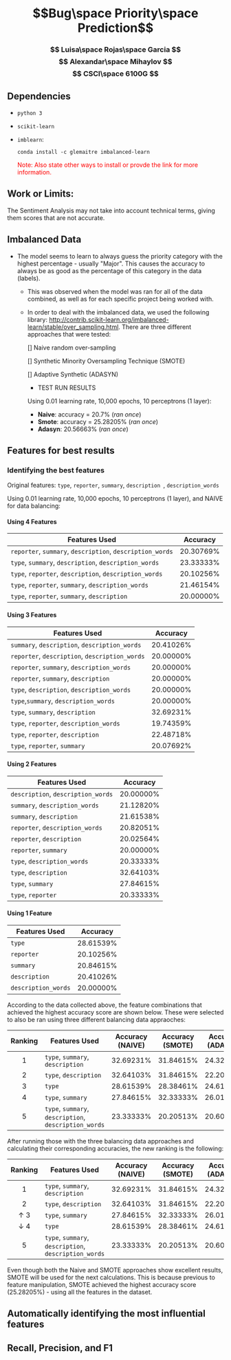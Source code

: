 # $$Bug\space Priority\space Prediction$$

### $$ Luisa\space Rojas\space Garcia $$ $$ Alexandar\space Mihaylov $$ $$ CSCI\space 6100G $$

## Dependencies

* `python 3`
* `scikit-learn`
* `imblearn`:
	
	```
	conda install -c glemaitre imbalanced-learn
	```
	<font color=red>Note: Also state other ways to install or provde the link for more information.</font>


## Work or Limits:

The Sentiment Analysis may not take into account technical terms, giving them scores that are not accurate.

## Imbalanced Data
	
* The model seems to learn to always guess the priority category with the highest percentage - usually "Major". This causes the accuracy to always be as good as the percentage of this category in the data (labels).

	* This was observed when the model was ran for all of the data combined, as well as for each specific project being worked with.

	* In order to deal with the imbalanced data, we used the following library: http://contrib.scikit-learn.org/imbalanced-learn/stable/over_sampling.html. There are three different approaches that were tested:

		[] Naive random over-sampling
		
		[] Synthetic Minority Oversampling Technique (SMOTE)
		
		[] Adaptive Synthetic (ADASYN)
		
		* TEST RUN RESULTS
		
		Using 0.01 learning rate, 10,000 epochs, 10 perceptrons (1 layer):
		
		* **Naive**: accuracy = 20.7% (*ran once*)
		* **Smote**: accuracy = 25.28205% (*ran once*)
		* **Adasyn**: 20.56663% (*ran once*)

## Features for best results

### Identifying the best features

Original features: `type`, `reporter`, `summary`, `description `, `description_words`

Using 0.01 learning rate, 10,000 epochs, 10 perceptrons (1 layer), and NAIVE for data balancing:

#### Using 4 Features

| Features Used | Accuracy |
|---------------|----------|
| `reporter`, `summary`, `description`, `description_words` | 20.30769% |
| `type`, `summary`, `description`, `description_words` | 23.33333% |
| `type`, `reporter`, `description`, `description_words` | 20.10256% |
| `type`, `reporter`, `summary`, `description_words` | 21.46154% |
| `type`, `reporter`, `summary`, `description` | 20.00000% |

#### Using 3 Features

| Features Used | Accuracy |
|---------------|----------|
| `summary`, `description`, `description_words` | 20.41026% |
| `reporter`, `description`, `description_words` |20.00000% |
| `reporter`, `summary`, `description_words` | 20.00000% |
| `reporter`, `summary`, `description` | 20.00000% |
| `type`, `description`, `description_words` | 20.00000% |
| `type`,`summary`, `description_words` | 20.00000% |
| `type`, `summary`, `description` | 32.69231% |
| `type`, `reporter`, `description_words` | 19.74359% |
| `type`, `reporter`, `description ` | 22.48718% |
| `type`, `reporter`, `summary` | 20.07692% |

#### Using 2 Features

| Features Used | Accuracy |
|---------------|----------|
| `description`, `description_words` | 20.00000% |
| `summary`, `description_words` | 21.12820% |
| `summary`, `description` | 21.61538% |
| `reporter`, `description_words` | 20.82051% |
| `reporter`, `description` | 20.02564% |
| `reporter`, `summary` | 20.00000% |
| `type`, `description_words` | 20.33333% |
| `type`, `description` | 32.64103% |
| `type`, `summary` | 27.84615% |
| `type`, `reporter` | 20.33333% |

#### Using 1 Feature

| Features Used | Accuracy |
|---------------|----------|
| `type` | 28.61539% |
| `reporter` | 20.10256% |
| `summary` | 20.84615% |
| `description` | 20.41026% |
| `description_words` | 20.00000% |

According to the data collected above, the feature combinations that achieved the highest accuracy score are shown below. These were selected to also be ran using three different balancing data appraoches:

| Ranking | Features Used | Accuracy (NAIVE) | Accuracy (SMOTE) | Accuracy (ADASYN) | Average Accuracy |
|:-------:|---------------|:--------:|:--------:|:--------:|:-------:|
| 1 | `type`, `summary`, `description` | 32.69231% | 31.84615% | 24.32361% | 29.62069% |
| 2 | `type`, `description` | 32.64103% | 31.84615% | 22.20551% | 28.897563%
| 3 | `type` | 28.61539% | 28.38461% | 24.61696% | 27.205653% |
| 4 | `type`, `summary` | 27.84615% | 32.33333% | 26.01171% | 28.730397% |
| 5 | `type`, `summary`, `description`, `description_words` | 23.33333% | 20.20513% | 20.60197% | 21.380143% |

After running those with the three balancing data approaches and calculating their corresponding accuracies, the new ranking is the following:

| Ranking | Features Used | Accuracy (NAIVE) | Accuracy (SMOTE) | Accuracy (ADASYN) | Average Accuracy |
|:-------:|---------------|:--------:|:--------:|:--------:|:-------:|
| 1 | `type`, `summary`, `description` | 32.69231% | 31.84615% | 24.32361% | 29.62069% |
| 2 | `type`, `description` | 32.64103% | 31.84615% | 22.20551% | 28.897563%
| &uarr; 3 | `type`, `summary` | 27.84615% | 32.33333% | 26.01171% | 28.730397% |
| &darr; 4 | `type` | 28.61539% | 28.38461% | 24.61696% | 27.205653% |
| 5 | `type`, `summary`, `description`, `description_words` | 23.33333% | 20.20513% | 20.60197% | 21.380143% |

Even though both the Naive and SMOTE approaches show excellent results, SMOTE will be used for the next calculations.
This is because previous to feature manipulation, SMOTE achieved the highest accuracy score (25.28205%) - using all the features in the dataset.

## Automatically identifying the most influential features

## Recall, Precision, and F1